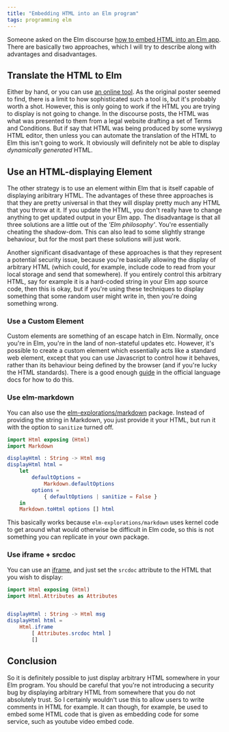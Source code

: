 ```yaml
---
title: "Embedding HTML into an Elm program"
tags: programming elm
---
```


Someone asked on the Elm discourse [how to embed HTML into an Elm app](https://discourse.elm-lang.org/t/how-do-i-embed-long-text-documents-into-a-spa/6914). There are basically two approaches, which I will try to describe along with advantages and disadvantages. 

## Translate the HTML to Elm

Either by hand, or you can use [an online tool](https://mbylstra.github.io/html-to-elm/). As the original poster seemed to find, there is a limit to how sophisticated such a tool is, but it's probably worth a shot. However, this is only going to work if the HTML you are trying to display is not going to change. In the discourse posts, the HTML was what was presented to them from a legal website drafting a set of Terms and Conditions. But if say that HTML was being produced by some wysiwyg HTML editor, then unless you can automate the translation of the HTML to Elm this isn't going to work. It obviously will definitely not be able to display *dynamically generated* HTML.

## Use an HTML-displaying Element

The other strategy is to use an element within Elm that is itself capable of displaying aribitrary HTML. The advantages of these three approaches is that they are pretty universal in that they will display pretty much any HTML that you throw at it. If you update the HTML, you don't really have to change anything to get updated output in your Elm app. The disadvantage is that all three solutions are a little out of the *'Elm philosophy'*. You're essentially cheating the shadow-dom. This can also lead to some slightly strange behaviour, but for the most part these solutions will just work.

Another significant disadvantage of these approaches is that they represent a potential security issue, because you're basically allowing the display of arbitrary HTML (which could, for example, include code to read from your local storage and send that somewhere). If you entirely control this arbitrary HTML, say for example it is  a hard-coded string in your Elm app source code, then this is okay, but if you're using these techniques to display something that some random user might write in, then you're doing something wrong.

### Use a Custom Element

Custom elements are something of an escape hatch in Elm. Normally, once you're in Elm, you're in the land of non-stateful updates etc. However, it's possible to create a custom element which essentially acts like a standard web element, except that you can use Javascript to control how it behaves, rather than its behaviour being defined by the browser (and if you're lucky the HTML standards). There is a good enough [guide](https://guide.elm-lang.org/interop/custom_elements.html) in the official language docs for how to do this. 

### Use elm-markdown

You can also use the [elm-explorations/markdown](https://package.elm-lang.org/packages/elm-explorations/markdown/latest/) package. Instead of providing the string in Markdown, you just provide it your HTML, but run it with the option to `sanitize` turned off. 

```elm
import Html exposing (Html)
import Markdown

displayHtml : String -> Html msg
displayHtml html =
    let
        defaultOptions =
            Markdown.defaultOptions
        options =
            { defaultOptions | sanitize = False }
    in
    Markdown.toHtml options [] html
```


This basically works because `elm-explorations/markdown` uses kernel code to get around what would otherwise be difficult in Elm code, so this is not something you can replicate in your own package.


### Use iframe + srcdoc

You can use an [iframe](https://developer.cdn.mozilla.net/it/docs/Web/HTML/Element/iframe), and just set the `srcdoc` attribute to the HTML that you wish to display:

```elm
import Html exposing (Html)
import Html.Attributes as Attributes


displayHtml : String -> Html msg
displayHtml html =
    Html.iframe
        [ Attributes.srcdoc html ]
        []
```


## Conclusion

So it is definitely possible to just display arbitrary HTML somewhere in your Elm program. You should be careful that you're not introducing a security bug by displaying arbitrary HTML from somewhere that you do not absolutely trust. So I certainly wouldn't use this to allow users to write comments in HTML for example. It can though, for example, be used to embed some HTML code that is given as embedding code for some service, such as youtube video embed code. 
